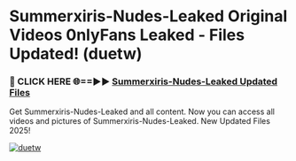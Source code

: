 # Summerxiris-Nudes-Leaked Original Videos 0nlyFans Leaked - Files Updated! (duetw)

<h3>🔴 CLICK HERE 🌐==►► <a href="https://tinyurl.com/yc6ubb5a" rel="nofollow">Summerxiris-Nudes-Leaked Updated Files</a></h3>

Get Summerxiris-Nudes-Leaked and all content. Now you can access all videos and pictures of Summerxiris-Nudes-Leaked. New Updated Files 2025!

[![duetw](https://i.imgur.com/7eu0CRL.gif)](https://tinyurl.com/yc6ubb5a)
